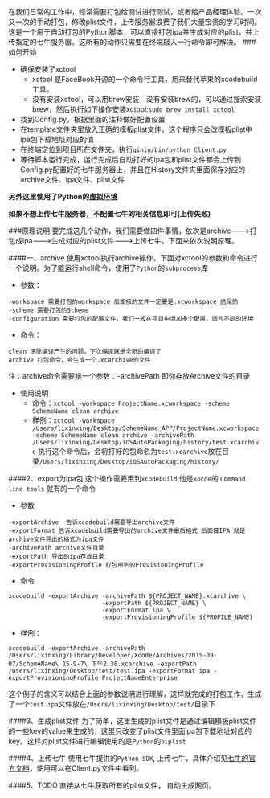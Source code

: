 在我们日常的工作中，经常需要打包给测试进行测试，或者给产品经理体验。一次又一次的手动打包，修改plist文件，上传服务器浪费了我们大量宝贵的学习时间。
这是一个用于自动打包的Python脚本，可以直接打包ipa并生成对应的plist，并上传指定的七牛服务器。这所有的动作只需要在终端敲入一行命令即可解决。
###如何开始
+ 确保安装了xctool
	+ xctool 是FaceBook开源的一个命令行工具，用来替代苹果的xcodebuild工具。
	+ 没有安装xctool，可以用brew安装，没有安装brew的，可以通过搜索安装brew，然后执行如下操作安装xctool:`sudo brew install xctool`             
+ 找到Config.py，根据里面的注释做好配置设置
+ 在template文件夹里放入正确的模板plist文件，这个程序只会改模板plist中ipa包下载地址对应的值
+ 在终端定位到项目所在文件夹，执行`qiniu/bin/python Client.py`
+ 等待脚本运行完成，运行完成后自动打好的ipa包和plist文件都会上传到Config.py配置好的七牛服务器上，并且在History文件夹里面保存对应的archive文件、ipa文件、plist文件

**另外这里使用了Python的[虚拟环境](http://www.pythondoc.com/flask-mega-tutorial/helloworld.html#flask)**

**如果不想上传七牛服务器，不配置七牛的相关信息即可(上传失败)**

###原理说明
要完成这几个动作，我们需要做四件事情，依次是archive--->打包成ipa--->生成对应的plist文件--->上传七牛，下面来依次说明原理。

####一、archive
使用xctool执行archive操作，下面对xctool的参数和命令进行一个说明。为了能运行shell命令，使用了`Python`的`subprocess`库

+ 参数：
```
-workspace 需要打包的workspace 后面接的文件一定要是.xcworkspace 结尾的
-scheme 需要打包的Scheme
-configuration 需要打包的配置文件，我们一般在项目中添加多个配置，适合不同的环境
```
+ 命令：
```
clean 清除编译产生的问题，下次编译就是全新的编译了
archive 打包命令，会生成一个.xcarchive的文件
```
注：archive命令需要接一个参数：-archivePath 即你存放Archive文件的目录

+ 使用说明
	+ 命令：`xctool -workspace ProjectName.xcworkspace -scheme SchemeName clean archive`
	+ 样例：`xctool -workspace /Users/lixinxing/Desktop/SchemeName_APP/ProjectName.xcworkspace -scheme SchemeName clean archive -archivePath /Users/lixinxing/Desktop/iOSAutoPackaging/history/test.xcarchive`
执行这个命令后，会将打好的包命名为`test.xcarchive`放在目录`/Users/lixinxing/Desktop/iOSAutoPackaging/history/`

####2、export为ipa包
这个操作需要用到`xcodebuild`,他是`xocde`的 `Command line tools` 就有的一个命令
+ 参数
```
-exportArchive  告诉xcodebuild需要导出archive文件
-exportFormat 告诉xcodebuild需要导出的archive文件最后格式 后面接IPA 就是archive文件导出的格式为ipa文件
-archivePath archive文件目录
-exportPath 导出的ipa存放目录
-exportProvisioningProfile 打包用到的ProvisioningProfile
```

+ 命令
```
xcodebuild -exportArchive -archivePath ${PROJECT_NAME}.xcarchive \
                          -exportPath ${PROJECT_NAME} \
                          -exportFormat ipa \
                          -exportProvisioningProfile ${PROFILE_NAME}
```

+ 样例：
```
xcodebuild -exportArchive -archivePath /Users/lixinxing/Library/Developer/Xcode/Archives/2015-09-07/SchemeName\ 15-9-7\ 下午2.38.xcarchive -exportPath /Users/lixinxing/Desktop/test/test.ipa -exportFormat ipa -exportProvisioningProfile ProjectNameEnterprise
```
这个例子的含义可以结合上面的参数说明进行理解，这样就完成的打包工作，生成了一个`test.ipa`文件放在`/Users/lixinxing/Desktop/test/`目录下

####3、生成plist文件
为了简单，这里生成的plist文件是通过编辑模板plist文件的一些key的value来生成的，这里只改变了plist文件里面ipa包下载地址对应的key。这样对plist文件进行编辑使用的是`Python`的`biplist`

####4、上传七牛
使用七牛提供的`Python SDK`, 上传七牛，具体介绍见[七牛的官方文档](http://developer.qiniu.com/docs/v6/sdk/python-sdk.html)，使用可以在Client.py文件中看到。

####5、TODO
直接从七牛获取所有的plist文件， 自动生成网页。
